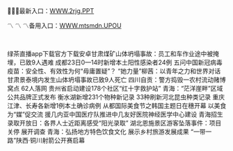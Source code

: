 <p>
	🥫🥫🥫最新入口：<a href="http://www.baidu.com/link?url=6MA2SWnO3Raqke39an_0PUxosM6ZrUGzi1BN9tNnlPW&wd">WWW.2rjg.PPT</a> 
	<p>
		〽
〽
〽备用入口：<a href="http://www.baidu.com/link?url=6MA2SWnO3Raqke39an_0PUxosM6ZrUGzi1BN9tNnlPW&wd">WWW.mtsmdn.UPOU</a> 
	</p>
	<p>
		<br />
	</p>
	<p>
		绿茶直播app下载官方下载安卓甘肃煤矿山体坍塌事故：员工和车作业途中被掩埋，已致9人遇难
成都23日0—14时新增本土阳性感染者24例
五问中国新冠病毒疫苗：安全性、有效性为何“毋庸置疑”？
“她力量”柳茜：以青年之力和世界对话
甘肃景泰境内发生山体坍塌事故已致9人死亡
四川自贡：警方捣毁一农村流动赌博窝点 62人落网
贵州省启动建设178个社区“红十字救护站”
青海：“茫洋崖畔”区域公共品牌正式发布
衡水湖新增231个物种新记录 33种刷新河北昆虫种类记录
重庆江津、长寿各新增1例本土确诊病例
从都国际美食节之韩国主题日在穗开幕 以美食为“媒”促交流
援几内亚中国医疗队推进中几友好医院神经医学中心建设
青海招生录取开放日：各界人士近距离感受“阳光录取”
湖北恩施景区游客坠落事件：项目关停 展开调查
青海：弘扬地方特色饮食文化 展示乡村旅游发展成果
“一带一路”陕西·铜川射箭公开赛启幕
	</p>
